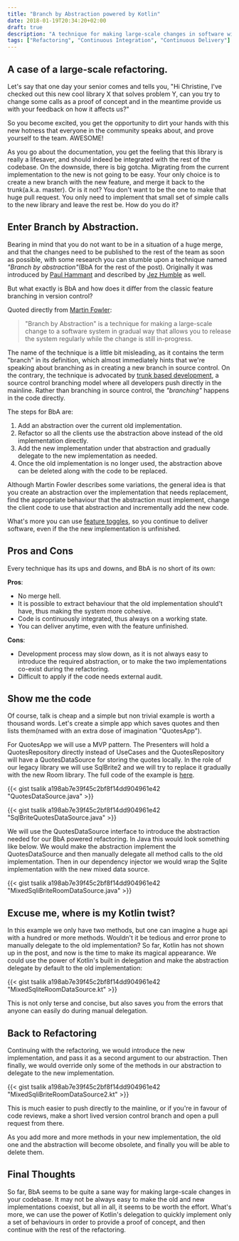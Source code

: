 ```yaml
---
title: "Branch by Abstraction powered by Kotlin"
date: 2018-01-19T20:34:20+02:00
draft: true
description: "A technique for making large-scale changes in software with a Kotlin twist."
tags: ["Refactoring", "Continuous Integration", "Continuous Delivery"]
---
```


## A case of a large-scale refactoring.

Let's say that one day your senior comes and tells you, "Hi Christine, I've checked out this new cool library X that solves problem Y, can you try to change some calls as a proof of concept and in the meantime provide us with your feedback on how it affects us?"

So you become excited, you get the opportunity to dirt your hands with this new hotness that everyone in the community speaks about, and prove yourself to the team. AWESOME!

As you go about the documentation, you get the feeling that this library is really a lifesaver, and should indeed be integrated with the rest of the codebase. On the downside, there is big gotcha. Migrating from the current implementation to the new is not going to be easy. Your only choice is to create a new branch with the new feature, and merge it back to the trunk(a.k.a. master). Or is it not? You don't want to be the one to make that huge pull request. You only need to implement that small set of simple calls to the new library and leave the rest be. How do you do it?

## Enter Branch by Abstraction.

Bearing in mind that you do not want to be in a situation of a huge merge, and that the changes need to be published to the rest of the team as soon as possible, with some research you can stumble upon a technique named *"Branch by abstraction"*(BbA for the rest of the post). Originally it was introduced by [Paul Hammant][1] and described by [Jez Humble][3] as well.

But what exactly is BbA and how does it differ from the classic feature branching in version control?

Quoted directly from [Martin Fowler][2]:

> "Branch by Abstraction" is a technique for making a large-scale change to a software system in gradual way that allows you to release the system regularly while the change is still in-progress.

The name of the technique is a little bit misleading, as it contains the term "branch" in its definition, which almost immediately hints that we're speaking about branching as in creating a new branch in source control. On the contrary, the technique is advocated by [trunk based development](https://trunkbaseddevelopment.com/), a source control branching model where all developers push directly in the mainline. Rather than branching in source control, the *"branching"* happens in the code directly.

The steps for BbA are:

1. Add an abstraction over the current old implementation.
2. Refactor so all the clients use the abstraction above instead of the old implementation directly.
3. Add the new implementation under that abstraction and gradually delegate to the new implementation as needed.
4. Once the old implementation is no longer used, the abstraction above can be deleted along with the code to be replaced.

Although Martin Fowler describes some variations, the general idea is that you create an abstraction over the implementation that needs replacement, find the appropriate behaviour that the abstraction must implement, change the client code to use that abstraction and incrementally add the new code.

What's more you can use [feature toggles](https://martinfowler.com/articles/feature-toggles.html), so you continue to deliver software, even if the the new implementation is unfinished.

## Pros and Cons

Every technique has its ups and downs, and BbA is no short of its own:

**Pros**:

 - No merge hell.
 - It is possible to extract behaviour that the old implementation should't have, thus making the system more cohesive.
 - Code is continuously integrated, thus always on a working state.
 - You can deliver anytime, even with the feature unfinished.

**Cons**:

 - Development process may slow down, as it is not always easy to introduce the required abstraction, or to make the two implementations co-exist during the refactoring.
 - Difficult to apply if the code needs external audit.

## Show me the code

Of course, talk is cheap and a simple but non trivial example is worth a thousand words. Let's create a simple app which saves quotes and then lists them(named with an extra dose of imagination "QuotesApp").

For QuotesApp we will use a MVP pattern. The Presenters will hold a QuotesRepository directly instead of UseCases and the QuotesRepository will have a QuotesDataSource for storing the quotes locally. In the role of our legacy library we will use SqlBrite2 and we will try to replace it gradually with the new Room library. The full code of the example is [here](https://github.com/tsalik/BranchByAbstractionExample).

{{< gist tsalik a198ab7e39f45c2bf8f14dd904961e42 "QuotesDataSource.java" >}}

{{< gist tsalik a198ab7e39f45c2bf8f14dd904961e42 "SqlBriteQuotesDataSource.java" >}}

We will use the QuotesDataSource interface to introduce the abstraction needed for our BbA powered refactoring. In Java this would look something like below. We would make the abstraction implement the QuotesDataSource and then manually delegate all method calls to the old implementation. Then in our dependency injector we would wrap the Sqlite implementation with the new mixed data source.

{{< gist tsalik a198ab7e39f45c2bf8f14dd904961e42 "MixedSqliBriteRoomDataSource.java" >}}

## Excuse me, where is my Kotlin twist?

In this example we only have two methods, but one can imagine a huge api with a hundred or more methods. Wouldn't it be tedious and error prone to manually delegate to the old implementation? So far, Kotlin has not shown up in the post, and now is the time to make its magical appearance. We could use the power of Kotlin's built in delegation and make the abstraction delegate by default to the old implementation:

{{< gist tsalik a198ab7e39f45c2bf8f14dd904961e42 "MixedSqliteRoomDataSource.kt" >}}

This is not only terse and concise, but also saves you from the errors that anyone can easily do during manual delegation.

## Back to Refactoring

Continuing with the refactoring, we would introduce the new implementation, and pass it as a second argument to our abstraction. Then finally, we would override only some of the methods in our abstraction to delegate to the new implementation.

{{< gist tsalik a198ab7e39f45c2bf8f14dd904961e42 "MixedSqliBriteRoomDataSource2.kt" >}}

This is much easier to push directly to the mainline, or if you're in favour of code reviews, make a short lived version control branch and open a pull request from there.

As you add more and more methods in your new implementation, the old one and the abstraction will become obsolete, and finally you will be able to delete them.

## Final Thoughts

So far, BbA seems to be quite a sane way for making large-scale changes in your codebase. It may not be always easy to make the old and new implementations coexist, but all in all, it seems to be worth the effort. What's more, we can use the power of Kotlin's delegation to quickly implement only a set of behaviours in order to provide a proof of concept, and then continue with the rest of the refactoring.

[1]: https://paulhammant.com/2013/04/05/what-is-trunk-based-development/
[2]: https://martinfowler.com/bliki/BranchByAbstraction.html
[3]: https://continuousdelivery.com/2011/05/make-large-scale-changes-incrementally-with-branch-by-abstraction/
